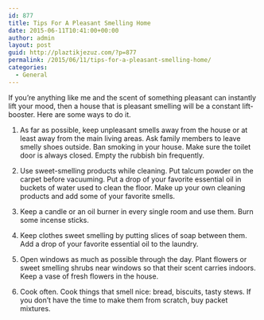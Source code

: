 ```yaml
---
id: 877
title: Tips For A Pleasant Smelling Home
date: 2015-06-11T10:41:00+00:00
author: admin
layout: post
guid: http://plaztikjezuz.com/?p=877
permalink: /2015/06/11/tips-for-a-pleasant-smelling-home/
categories:
  - General
---
```

If you&#8217;re anything like me and the scent of something pleasant can instantly lift your mood, then a house that is pleasant smelling will be a constant lift-booster. Here are some ways to do it.

1. As far as possible, keep unpleasant smells away from the house or at least away from the main living areas. Ask family members to leave smelly shoes outside. Ban smoking in your house. Make sure the toilet door is always closed. Empty the rubbish bin frequently.

2. Use sweet-smelling products while cleaning. Put talcum powder on the carpet before vacuuming. Put a drop of your favorite essential oil in buckets of water used to clean the floor. Make up your own cleaning products and add some of your favorite smells.

3. Keep a candle or an oil burner in every single room and use them. Burn some incense sticks.

4. Keep clothes sweet smelling by putting slices of soap between them. Add a drop of your favorite essential oil to the laundry. 

5. Open windows as much as possible through the day. Plant flowers or sweet smelling shrubs near windows so that their scent carries indoors. Keep a vase of fresh flowers in the house. 

6. Cook often. Cook things that smell nice: bread, biscuits, tasty stews. If you don&#8217;t have the time to make them from scratch, buy packet mixtures.